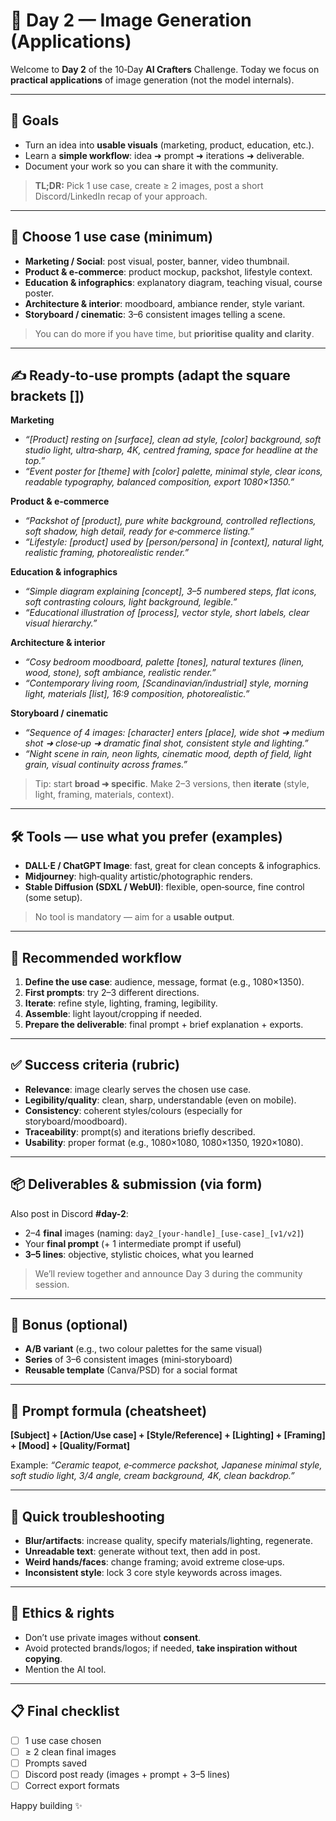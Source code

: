 # 📸 Day 2 — Image Generation (Applications)

Welcome to **Day 2** of the 10‑Day **AI Crafters** Challenge. Today we focus on **practical applications** of image generation (not the model internals).

---

## 🎯 Goals

* Turn an idea into **usable visuals** (marketing, product, education, etc.).
* Learn a **simple workflow**: idea ➜ prompt ➜ iterations ➜ deliverable.
* Document your work so you can share it with the community.

> **TL;DR:** Pick 1 use case, create ≥ 2 images, post a short Discord/LinkedIn recap of your approach.

---

## 🧭 Choose 1 use case (minimum)

* **Marketing / Social**: post visual, poster, banner, video thumbnail.
* **Product & e‑commerce**: product mockup, packshot, lifestyle context.
* **Education & infographics**: explanatory diagram, teaching visual, course poster.
* **Architecture & interior**: moodboard, ambiance render, style variant.
* **Storyboard / cinematic**: 3–6 consistent images telling a scene.

> You can do more if you have time, but **prioritise quality and clarity**.

---

## ✍️ Ready‑to‑use prompts (adapt the square brackets \[])

**Marketing**

* *“\[Product] resting on \[surface], clean ad style, \[color] background, soft studio light, ultra‑sharp, 4K, centred framing, space for headline at the top.”*
* *“Event poster for \[theme] with \[color] palette, minimal style, clear icons, readable typography, balanced composition, export 1080×1350.”*

**Product & e‑commerce**

* *“Packshot of \[product], pure white background, controlled reflections, soft shadow, high detail, ready for e‑commerce listing.”*
* *“Lifestyle: \[product] used by \[person/persona] in \[context], natural light, realistic framing, photorealistic render.”*

**Education & infographics**

* *“Simple diagram explaining \[concept], 3–5 numbered steps, flat icons, soft contrasting colours, light background, legible.”*
* *“Educational illustration of \[process], vector style, short labels, clear visual hierarchy.”*

**Architecture & interior**

* *“Cosy bedroom moodboard, palette \[tones], natural textures (linen, wood, stone), soft ambiance, realistic render.”*
* *“Contemporary living room, \[Scandinavian/industrial] style, morning light, materials \[list], 16:9 composition, photorealistic.”*

**Storyboard / cinematic**

* *“Sequence of 4 images: \[character] enters \[place], wide shot ➜ medium shot ➜ close‑up ➜ dramatic final shot, consistent style and lighting.”*
* *“Night scene in rain, neon lights, cinematic mood, depth of field, light grain, visual continuity across frames.”*

> Tip: start **broad ➜ specific**. Make 2–3 versions, then **iterate** (style, light, framing, materials, context).

---

## 🛠️ Tools — use what you prefer (examples)

* **DALL·E / ChatGPT Image**: fast, great for clean concepts & infographics.
* **Midjourney**: high‑quality artistic/photographic renders.
* **Stable Diffusion (SDXL / WebUI)**: flexible, open‑source, fine control (some setup).

> No tool is mandatory — aim for a **usable output**.

---

## 🧪 Recommended workflow

1. **Define the use case**: audience, message, format (e.g., 1080×1350).
2. **First prompts**: try 2–3 different directions.
3. **Iterate**: refine style, lighting, framing, legibility.
4. **Assemble**: light layout/cropping if needed.
5. **Prepare the deliverable**: final prompt + brief explanation + exports.

---

## ✅ Success criteria (rubric)

* **Relevance**: image clearly serves the chosen use case.
* **Legibility/quality**: clean, sharp, understandable (even on mobile).
* **Consistency**: coherent styles/colours (especially for storyboard/moodboard).
* **Traceability**: prompt(s) and iterations briefly described.
* **Usability**: proper format (e.g., 1080×1080, 1080×1350, 1920×1080).

---

## 📦 Deliverables & submission (via form)

Also post in Discord **#day-2**:

* 2–4 **final** images (naming: `day2_[your-handle]_[use‑case]_[v1/v2]`)
* Your **final prompt** (+ 1 intermediate prompt if useful)
* **3–5 lines**: objective, stylistic choices, what you learned

> We’ll review together and announce Day 3 during the community session.

---

## 🎁 Bonus (optional)

* **A/B variant** (e.g., two colour palettes for the same visual)
* **Series** of 3–6 consistent images (mini‑storyboard)
* **Reusable template** (Canva/PSD) for a social format

---

## 🧠 Prompt formula (cheatsheet)

**\[Subject] + \[Action/Use case] + \[Style/Reference] + \[Lighting] + \[Framing] + \[Mood] + \[Quality/Format]**

Example: *“Ceramic teapot, e‑commerce packshot, Japanese minimal style, soft studio light, 3/4 angle, cream background, 4K, clean backdrop.”*

---

## 🛟 Quick troubleshooting

* **Blur/artifacts**: increase quality, specify materials/lighting, regenerate.
* **Unreadable text**: generate without text, then add in post.
* **Weird hands/faces**: change framing; avoid extreme close‑ups.
* **Inconsistent style**: lock 3 core style keywords across images.

---

## 🔐 Ethics & rights

* Don’t use private images without **consent**.
* Avoid protected brands/logos; if needed, **take inspiration without copying**.
* Mention the AI tool.

---

## 📋 Final checklist

* [ ] 1 use case chosen
* [ ] ≥ 2 clean final images
* [ ] Prompts saved
* [ ] Discord post ready (images + prompt + 3–5 lines)
* [ ] Correct export formats

Happy building ✨
